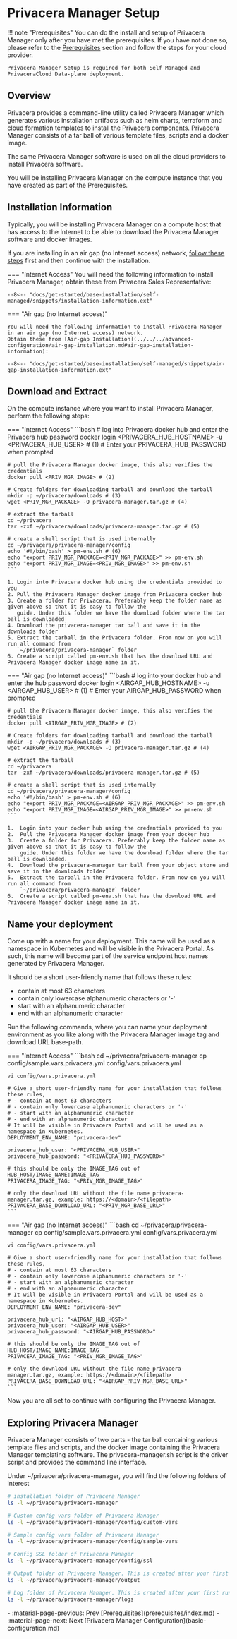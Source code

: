 # Privacera Manager Setup

!!! note "Prerequisites"
    You can do the install and setup of Privacera Manager only after you have met the prerequisites. 
    If you have not done so, please refer to the [Prerequisites](prerequisites/index.md) section and follow the steps 
    for your cloud provider.

    Privacera Manager Setup is required for both Self Managed and PrivaceraCloud Data-plane deployment.

## Overview

Privacera provides a command-line utility called Privacera Manager which generates various
installation artifacts such as helm charts, terraform and cloud formation templates
to install the Privacera components. Privacera Manager consists of a tar ball of various
template files, scripts and a docker image. 

The same Privacera Manager software is used on all the cloud providers to install Privacera software.

You will be installing Privacera Manager on the compute instance that you have created as part of the 
Prerequisites.


## Installation Information

Typically, you will be installing Privacera Manager on a compute host that has access to 
the Internet to be able to download the Privacera Manager software and docker images. 

If you are installing in an air gap (no Internet access) network, 
[follow these steps](../../../advanced-configuration/air-gap-installation.md) first and then continue with 
the installation.

=== "Internet Access"
    You will need the following information to install Privacera Manager, obtain these from Privacera Sales Representative:
    
    --8<-- "docs/get-started/base-installation/self-managed/snippets/installation-information.ext"

=== "Air gap (no Internet access)"

    You will need the following information to install Privacera Manager in an air gap (no Internet access) network.
    Obtain these from [Air-gap Installation](../../../advanced-configuration/air-gap-installation.md#air-gap-installation-information):
    
    --8<-- "docs/get-started/base-installation/self-managed/snippets/air-gap-installation-information.ext"

## Download and Extract
On the compute instance where you want to install Privacera Manager, perform the following steps:

=== "Internet Access"
    ```bash
    # log into Privacera docker hub and enter the Privacera hub password
    docker login <PRIVACERA_HUB_HOSTNAME> -u <PRIVACERA_HUB_USER> # (1)
    # Enter your PRIVACERA_HUB_PASSWORD when prompted
    
    # pull the Privacera Manager docker image, this also verifies the credentials
    docker pull <PRIV_MGR_IMAGE> # (2)
    
    # Create folders for downloading tarball and download the tarball
    mkdir -p ~/privacera/downloads # (3)
    wget <PRIV_MGR_PACKAGE> -O privacera-manager.tar.gz # (4)
    
    # extract the tarball
    cd ~/privacera
    tar -zxf ~/privacera/downloads/privacera-manager.tar.gz # (5)
    
    # create a shell script that is used internally
    cd ~/privacera/privacera-manager/config 
    echo '#!/bin/bash' > pm-env.sh # (6)
    echo "export PRIV_MGR_PACKAGE=<PRIV_MGR_PACKAGE>" >> pm-env.sh 
    echo "export PRIV_MGR_IMAGE=<PRIV_MGR_IMAGE>" >> pm-env.sh
    ```

    1. Login into Privacera docker hub using the credentials provided to you
    2. Pull the Privacera Manager docker image from Privacera docker hub
    3. Create a folder for Privacera. Preferably keep the folder name as given above so that it is easy to follow the 
       guide. Under this folder we have the download folder where the tar ball is downloaded
    4. Download the privacera-manager tar ball and save it in the downloads folder
    5. Extract the tarball in the Privacera folder. From now on you will run all command from 
       `~/privacera/privacera-manager` folder
    6. Create a script called pm-env.sh that has the download URL and Privacera Manager docker image name in it.

=== "Air gap (no Internet access)"
    ```bash
    # log into your docker hub and enter the hub password
    docker login <AIRGAP_HUB_HOSTNAME> -u <AIRGAP_HUB_USER> # (1)
    # Enter your AIRGAP_HUB_PASSWORD when prompted
    
    # pull the Privacera Manager docker image, this also verifies the credentials
    docker pull <AIRGAP_PRIV_MGR_IMAGE> # (2)
    
    # Create folders for downloading tarball and download the tarball
    mkdir -p ~/privacera/downloads # (3)
    wget <AIRGAP_PRIV_MGR_PACKAGE> -O privacera-manager.tar.gz # (4)
    
    # extract the tarball
    cd ~/privacera
    tar -zxf ~/privacera/downloads/privacera-manager.tar.gz # (5)
    
    # create a shell script that is used internally
    cd ~/privacera/privacera-manager/config 
    echo '#!/bin/bash' > pm-env.sh # (6)
    echo "export PRIV_MGR_PACKAGE=<AIRGAP_PRIV_MGR_PACKAGE>" >> pm-env.sh 
    echo "export PRIV_MGR_IMAGE=<AIRGAP_PRIV_MGR_IMAGE>" >> pm-env.sh
    ```

    1.  Login into your docker hub using the credentials provided to you
    2.  Pull the Privacera Manager docker image from your docker hub
    3.  Create a folder for Privacera. Preferably keep the folder name as given above so that it is easy to follow the 
        guide. Under this folder we have the download folder where the tar ball is downloaded.
    4.  Download the privacera-manager tar ball from your object store and save it in the downloads folder
    5.  Extract the tarball in the Privacera folder. From now on you will run all command from 
        `~/privacera/privacera-manager` folder
    6.  Create a script called pm-env.sh that has the download URL and Privacera Manager docker image name in it.
 

## Name your deployment

Come up with a name for your deployment. This name will be used as a namespace in Kubernetes and 
will be visible in the Privacera Portal. As such, this name will become part of the service endpoint
host names generated by Privacera Manager. 

It should be a short user-friendly name that follows these rules:

- contain at most 63 characters
- contain only lowercase alphanumeric characters or '-'
- start with an alphanumeric character
- end with an alphanumeric character

Run the following commands, where you can name your deployment environment as you like along with 
the Privacera Manager image tag and download URL base-path.

=== "Internet Access"
    ```bash
    cd ~/privacera/privacera-manager
    cp config/sample.vars.privacera.yml config/vars.privacera.yml 
    
    vi config/vars.privacera.yml
    
    # Give a short user-friendly name for your installation that follows these rules, 
    # - contain at most 63 characters
    # - contain only lowercase alphanumeric characters or '-'
    # - start with an alphanumeric character
    # - end with an alphanumeric character
    # It will be visible in Privacera Portal and will be used as a namespace in Kubernetes.
    DEPLOYMENT_ENV_NAME: "privacera-dev"
    
    privacera_hub_user: "<PRIVACERA_HUB_USER>"
    privacera_hub_password: "<PRIVACERA_HUB_PASSWORD>"
    
    # this should be only the IMAGE_TAG out of HUB_HOST/IMAGE_NAME:IMAGE_TAG
    PRIVACERA_IMAGE_TAG: "<PRIV_MGR_IMAGE_TAG>"
    
    # only the download URL without the file name privacera-manager.tar.gz, example: https://<domain>/<filepath>
    PRIVACERA_BASE_DOWNLOAD_URL: "<PRIV_MGR_BASE_URL>"
    ```

=== "Air gap (no Internet access)"
    ```bash
    cd ~/privacera/privacera-manager
    cp config/sample.vars.privacera.yml config/vars.privacera.yml 
    
    vi config/vars.privacera.yml
    
    # Give a short user-friendly name for your installation that follows these rules, 
    # - contain at most 63 characters
    # - contain only lowercase alphanumeric characters or '-'
    # - start with an alphanumeric character
    # - end with an alphanumeric character
    # It will be visible in Privacera Portal and will be used as a namespace in Kubernetes.
    DEPLOYMENT_ENV_NAME: "privacera-dev"
    
    privacera_hub_url: "<AIRGAP_HUB_HOST>"
    privacera_hub_user: "<AIRGAP_HUB_USER>"
    privacera_hub_password: "<AIRGAP_HUB_PASSWORD>"
    
    # this should be only the IMAGE_TAG out of HUB_HOST/IMAGE_NAME:IMAGE_TAG
    PRIVACERA_IMAGE_TAG: "<PRIV_MGR_IMAGE_TAG>"
    
    # only the download URL without the file name privacera-manager.tar.gz, example: https://<domain>/<filepath>
    PRIVACERA_BASE_DOWNLOAD_URL: "<AIRGAP_PRIV_MGR_BASE_URL>"
    ```
Now you are all set to continue with configuring the Privacera Manager.

## Exploring Privacera Manager

Privacera Manager consists of two parts - the tar ball containing various template files and scripts, 
and the docker image containing the Privacera Manager templating software. The privacera-manager.sh 
script is the driver script and provides the command line interface.

Under ~/privacera/privacera-manager, you will find the following folders of interest
```bash
# installation folder of Privacera Manager
ls -l ~/privacera/privacera-manager

# Custom config vars folder of Privacera Manager
ls -l ~/privacera/privacera-manager/config/custom-vars

# Sample config vars folder of Privacera Manager
ls -l ~/privacera/privacera-manager/config/sample-vars

# Config SSL folder of Privacera Manager
ls -l ~/privacera/privacera-manager/config/ssl

# Output folder of Privacera Manager. This is created after your first run.
ls -l ~/privacera/privacera-manager/output

# Log folder of Privacera Manager. This is created after your first run.
ls -l ~/privacera/privacera-manager/logs
```

<div class="grid cards" markdown>
-  :material-page-previous: Prev [Prerequisites](prerequisites/index.md)
-  :material-page-next: Next [Privacera Manager Configuration](basic-configuration.md)
</div>